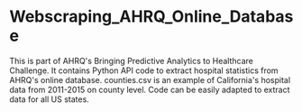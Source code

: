 # Webscraping_AHRQ_Online_Database

This is part of AHRQ's Bringing Predictive Analytics to Healthcare Challenge. It contains Python API code to extract hospital statistics from AHRQ's online database. counties.csv is an example of California's hospital data from 2011-2015 on county level. Code can be easily adapted to extract data for all US states. 
